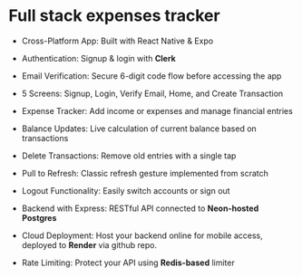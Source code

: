 # Full stack expenses tracker

- Cross-Platform App: Built with React Native & Expo
- Authentication: Signup & login with **Clerk**
- Email Verification: Secure 6-digit code flow before accessing the app

- 5 Screens: Signup, Login, Verify Email, Home, and Create Transaction
- Expense Tracker: Add income or expenses and manage financial entries
- Balance Updates: Live calculation of current balance based on transactions
- Delete Transactions: Remove old entries with a single tap
- Pull to Refresh: Classic refresh gesture implemented from scratch
- Logout Functionality: Easily switch accounts or sign out

- Backend with Express: RESTful API connected to **Neon-hosted Postgres**
- Cloud Deployment: Host your backend online for mobile access, deployed to **Render** via github repo.

- Rate Limiting: Protect your API using **Redis-based** limiter
